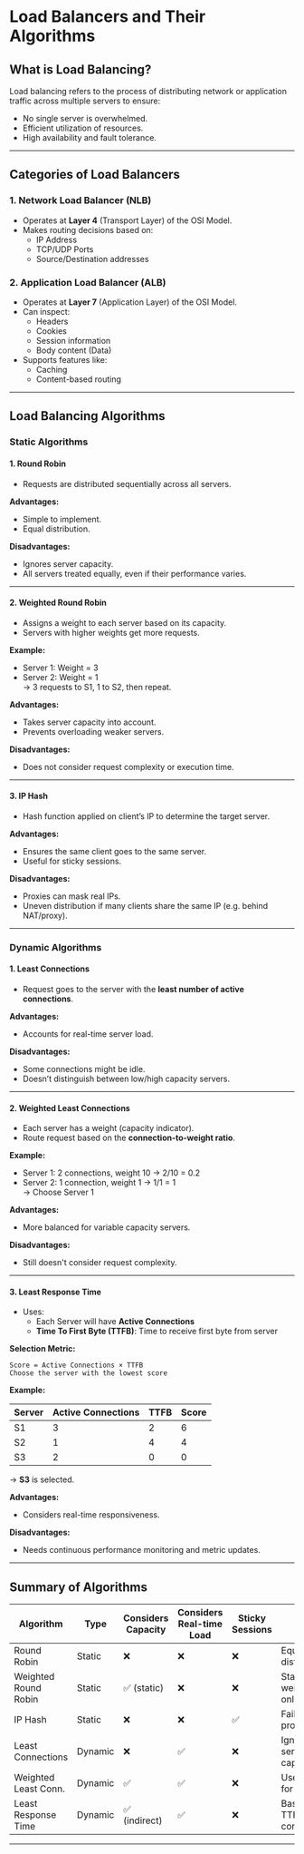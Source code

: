 # Load Balancers and Their Algorithms

## What is Load Balancing?

Load balancing refers to the process of distributing network or application traffic across multiple servers to ensure:

- No single server is overwhelmed.
- Efficient utilization of resources.
- High availability and fault tolerance.

---

## Categories of Load Balancers

### 1. **Network Load Balancer (NLB)**

- Operates at **Layer 4** (Transport Layer) of the OSI Model.
- Makes routing decisions based on:
    - IP Address
    - TCP/UDP Ports
    - Source/Destination addresses

### 2. **Application Load Balancer (ALB)**

- Operates at **Layer 7** (Application Layer) of the OSI Model.
- Can inspect:
    - Headers
    - Cookies
    - Session information
    - Body content (Data)
- Supports features like:
    - Caching
    - Content-based routing

---

## Load Balancing Algorithms

### **Static Algorithms**

#### 1. Round Robin

- Requests are distributed sequentially across all servers.

**Advantages:**
- Simple to implement.
- Equal distribution.

**Disadvantages:**
- Ignores server capacity.
- All servers treated equally, even if their performance varies.

---

#### 2. Weighted Round Robin

- Assigns a weight to each server based on its capacity.
- Servers with higher weights get more requests.

**Example:**
- Server 1: Weight = 3
- Server 2: Weight = 1  
  → 3 requests to S1, 1 to S2, then repeat.

**Advantages:**
- Takes server capacity into account.
- Prevents overloading weaker servers.

**Disadvantages:**
- Does not consider request complexity or execution time.

---

#### 3. IP Hash

- Hash function applied on client’s IP to determine the target server.

**Advantages:**
- Ensures the same client goes to the same server.
- Useful for sticky sessions.

**Disadvantages:**
- Proxies can mask real IPs.
- Uneven distribution if many clients share the same IP (e.g. behind NAT/proxy).

---

### **Dynamic Algorithms**

#### 1. Least Connections

- Request goes to the server with the **least number of active connections**.

**Advantages:**
- Accounts for real-time server load.

**Disadvantages:**
- Some connections might be idle.
- Doesn’t distinguish between low/high capacity servers.

---

#### 2. Weighted Least Connections

- Each server has a weight (capacity indicator).
- Route request based on the **connection-to-weight ratio**.

**Example:**
- Server 1: 2 connections, weight 10 → 2/10 = 0.2
- Server 2: 1 connection, weight 1 → 1/1 = 1  
  → Choose Server 1

**Advantages:**
- More balanced for variable capacity servers.

**Disadvantages:**
- Still doesn't consider request complexity.

---

#### 3. Least Response Time

- Uses:
    - Each Server will have **Active Connections**
    - **Time To First Byte (TTFB)**: Time to receive first byte from server

**Selection Metric:**

```
Score = Active Connections × TTFB
Choose the server with the lowest score
```

**Example:**

| Server | Active Connections | TTFB | Score |
|--------|--------------------|------|-------|
| S1     | 3                  | 2    | 6     |
| S2     | 1                  | 4    | 4     |
| S3     | 2                  | 0    | 0     |

→ **S3** is selected.

**Advantages:**
- Considers real-time responsiveness.

**Disadvantages:**
- Needs continuous performance monitoring and metric updates.

---

## Summary of Algorithms

| Algorithm               | Type     | Considers Capacity | Considers Real-time Load | Sticky Sessions | Notes |
|------------------------|----------|---------------------|---------------------------|------------------|-------|
| Round Robin            | Static   | ❌                  | ❌                        | ❌               | Equal distribution |
| Weighted Round Robin   | Static   | ✅ (static)         | ❌                        | ❌               | Static weights only |
| IP Hash                | Static   | ❌                  | ❌                        | ✅               | Fails with proxies |
| Least Connections      | Dynamic  | ❌                  | ✅                        | ❌               | Ignores server capacity |
| Weighted Least Conn.   | Dynamic  | ✅                  | ✅                        | ❌               | Uses ratio for fairness |
| Least Response Time    | Dynamic  | ✅ (indirect)       | ✅                        | ❌               | Based on TTFB & connections |

---

